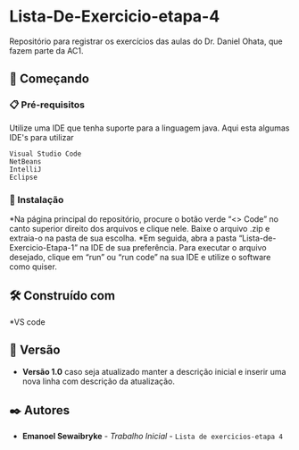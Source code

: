 # Lista-De-Exercicio-etapa-4

Repositório para registrar os exercícios das aulas do Dr. Daniel Ohata, que fazem parte da AC1.

## 🚀 Começando

### 📋 Pré-requisitos

Utilize uma IDE que tenha suporte para a linguagem java.
Aqui esta algumas IDE's para utilizar
```
Visual Studio Code
NetBeans
IntelliJ
Eclipse
```

### 🔧 Instalação

*Na página principal do repositório, procure o botão verde “<> Code” no canto superior direito dos arquivos e clique nele. Baixe o arquivo .zip e extraia-o na pasta de sua escolha.
*Em seguida, abra a pasta “Lista-de-Exercicio-Etapa-1” na IDE de sua preferência. Para executar o arquivo desejado, clique em “run” ou “run code” na sua IDE e utilize o software como quiser.


## 🛠️ Construído com

*VS code


## 📌 Versão

* **Versão 1.0** caso seja atualizado manter a descrição inicial e inserir uma nova linha com descrição da atualização.

## ✒️ Autores

* **Emanoel Sewaibryke** - *Trabalho Inicial* - `Lista de exercicios-etapa 4 `
